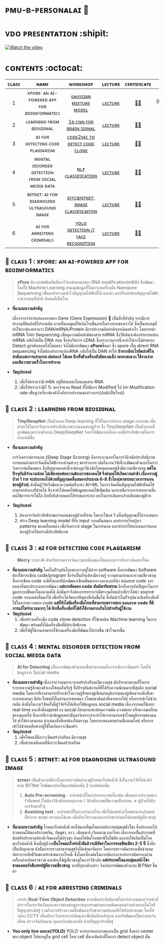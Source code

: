 # ᴘᴍᴜ-ʙ-ᴘᴇʀꜱᴏɴᴀʟᴀɪ :space_invader:
# ᴠᴅᴏ ᴘʀᴇꜱᴇɴᴛᴀᴛɪᴏɴ :shipit:
[![Watch the video](http://img.youtube.com/vi/5OEh701v0l8/0.jpg)](https://youtu.be/5OEh701v0l8)
# ᴄᴏɴᴛᴇɴᴛꜱ :octocat:

|  ᴄʟᴀꜱꜱ   |                     ɴᴀᴍᴇ                        |   ᴡᴏʀᴋꜱʜᴏᴘ    | ʟᴇᴄᴛᴜʀᴇ   | ᴄᴇʀᴛɪꜰɪᴄᴀᴛᴇ |ᴅᴏᴄᴜᴍᴇɴᴛ  |
|:-------:|:-----------------------------------------------:|:-------------:|:---------:|:-----------:|:------------:|
|   1     | xᴘᴏʀᴇ: ᴀɴ ᴀɪ-ᴘᴏᴡᴇʀᴇᴅ ᴀᴘᴘ ꜰᴏʀ ʙɪᴏɪɴꜰᴏʀᴍᴀᴛɪᴄꜱ      | [ɢᴀᴜꜱꜱɪᴀɴ ᴍɪxᴛᴜʀᴇ ᴍᴏᴅᴇʟ](xPore/GMM.ipynb) | [ʟᴇᴄᴛᴜʀᴇ](xPore/Lecture) | [:woman_student:](https://powerclass.org/tutor-certificate-3/?cert_hash=9aca74810845f006) |[:paperclips:](https://drive.google.com/drive/folders/1WzSEFgym7sDo-3A9etN1a210a0IYmDi_),[:cd:](https://powerclass.org/courses/xpore-an-ai-powered-app-for-bioinformaticians/)|
|   2     | ʟᴇᴀʀɴɪɴɢ ꜰʀᴏᴍ ʙɪᴏꜱɪɢɴᴀʟ                          |[1ᴅ ᴄɴɴ ꜰᴏʀ ʙʀᴀɪɴ ꜱɪɢɴᴀʟ](Biosignal/model.py) | [ʟᴇᴄᴛᴜʀᴇ](Biosignal/learning_from_biosignals.pdf) |[:woman_student:](https://powerclass.org/tutor-certificate-3/?cert_hash=a10fcc14abfe3a03)|[:paperclips:](https://drive.google.com/drive/folders/1ZWYsgQaMztE_KxHUUT7dp-Z51vSp1Z6q),[:cd:](https://powerclass.org/courses/learning-from-biosignal/)|
|   3     | ᴀɪ ꜰᴏʀ ᴅᴇᴛᴇᴄᴛɪɴɢ ᴄᴏᴅᴇ ᴘʟᴀɢɪᴀʀɪꜱᴍ                 | [ᴄᴏᴅᴇ2ᴠᴇᴄ ᴛᴏ ᴅᴇᴛᴇᴄᴛ ᴄᴏᴅᴇ ᴄʟᴏɴᴇ](CodeClone/PMU_B_CodingAI_CodeCloneDetection_Workshop.ipynb) | [ʟᴇᴄᴛᴜʀᴇ](https://github.com/nattntn/PMU-B-PersonalAI/blob/main/CodeClone/PMU-B%20Coding%20AI.pdf)|[:woman_student:](https://powerclass.org/tutor-certificate-3/?cert_hash=2bf4725cd999366f)|[:paperclips:](https://drive.google.com/drive/folders/1t-RL2SHrjztbW630o4VjY02a9II0tMsQ),[:cd:](https://powerclass.org/courses/ai-for-detecting-code-plagiarism/)|
|   4     | ᴍᴇɴᴛᴀʟ ᴅɪꜱᴏʀᴅᴇʀ ᴅᴇᴛᴇᴄᴛɪᴏɴ ꜰʀᴏᴍ ꜱᴏᴄɪᴀʟ ᴍᴇᴅɪᴀ ᴅᴀᴛᴀ | [ɴʟᴘ ᴄʟᴀꜱꜱɪꜰɪᴄᴀᴛɪᴏɴ](NLP_classification/PMU_B_CodingAI_NLP_classification_Workshop_ipynb.ipynb) |[ʟᴇᴄᴛᴜʀᴇ](https://github.com/nattntn/PMU-B-PersonalAI/blob/main/NLP_classification/Social%20Media_Slide.pdf)|[:woman_student:](https://powerclass.org/tutor-certificate-3/?cert_hash=0d8200f8847ef8a9)|[:paperclips:](https://drive.google.com/drive/folders/1XYuuqvKlfR0BlUyOTZjtUeFr-Tq5sf44),[:cd:](https://powerclass.org/courses/mental-disorder-detection-from-social-media-data/)|
|   5     | ʙɪᴛɴᴇᴛ: ᴀɪ ꜰᴏʀ ᴅɪᴀɢɴᴏꜱɪɴɢ ᴜʟᴛʀᴀꜱᴏᴜɴᴅ ɪᴍᴀɢᴇ       | [ᴇꜰꜰᴄɪᴇɴᴛɴᴇᴛ: ɪᴍᴀɢᴇ ᴄʟᴀꜱꜱɪꜰɪᴄᴀɪᴛᴏɴ](BiTNet/PMUB_Personal_AI_Image_classification_EfficientNetB5.ipynb) | [ʟᴇᴄᴛᴜʀᴇ](BiTNet/Lecture) |[:woman_student:](https://powerclass.org/tutor-certificate-3/?cert_hash=ab6750d5050063e2)|[:paperclips:](https://drive.google.com/drive/folders/1oidtwy8eeP2rQ-iQrVsxcvRLBQ8eKHrq), [:cd:](https://powerclass.org/courses/bitnet-ai-for-diagnosing-ultrasound-image/)|
|   6     | ᴀɪ ꜰᴏʀ ᴀʀʀᴇꜱᴛɪɴɢ ᴄʀɪᴍɪɴᴀʟꜱ                       | [ʏᴏʟᴏ ᴅᴇᴛᴇᴄᴛɪᴏɴ // ꜰᴀᴄᴇ ʀᴇᴄᴏɢɴɪᴛɪᴏɴ](Detection/PMU_B_Train_Yolov8_Object_Detection_on_Custom_Dataset_Workshop.ipynb) | [ʟᴇᴄᴛᴜʀᴇ](Detection/ObjectDetection.pdf) |[:woman_student:](https://powerclass.org/tutor-certificate-3/?cert_hash=3177ce091e6b85aa)|[:paperclips:](https://drive.google.com/drive/folders/1LR_1LWKMVkrcLi0aYjjWjNgaDiZ9OJX3), [:cd:](https://powerclass.org/courses/ai-for-arresting-criminals/)|

## :pushpin: ᴄʟᴀꜱꜱ 1 : xᴘᴏʀᴇ: ᴀɴ ᴀɪ-ᴘᴏᴡᴇʀᴇᴅ ᴀᴘᴘ ꜰᴏʀ ʙɪᴏɪɴꜰᴏʀᴍᴀᴛɪᴄꜱ 
 >**xPore** คือ แอปพลิเคชันที่เอาไว้หาตำแหน่งของ RNA modification(m6A) ซึ่งพัฒนาโดยใช้ Machine Learning ผ่านชุดข้อมูลที่ได้มาจากเครื่องมือ Nanopore Sequencing เพื่อมาทำความเข้าใจสัญญาณไฟฟ้าที่ได้ และนำ มาเปรียบเทียบสัญญาณไฟฟ้าระหว่างคนที่ปกติ กับคนที่เป็นโรค 
   * **ที่มาและความสำคัญ**
     
     เนื่องจากว่าการแสดงออกของ Gene (Gene Expression) :dna: เป็นสิ่งที่สำคัญ หากมีการทำงานที่ผิดปกติไปจากเดิม อาจเป็นเหตุผลให้เกิดโรคขึ้นภายในร่างกายของเราได้ ซึ่งเป็นสาเหตุที่ทำให้เราต้องทราบว่า DAN/mRNA/Protein มีการทำงานผิดปกติจากเดิมอย่างไร โดยการนำ mRNA ไปทำ Sequencing เพื่อดูความผิดปกติของสาย mRNA ซึ่งวิธีเดิมจะต้องทำการแปลง mRNA กลับไปเป็น DNA ก่อน ซึ่งจะเรียกว่า cDNA ซึ่งกระบวนการนี้จะทำให้เราไม่สามารถ Detect ดูลำดับบเบสได้โดยตรง จึงได้มีการพัฒนา **xPore**ขึ้นมา ซึ่ง xpore เป็น direct RNA sequencing จึงไม่ต้องทำการแปลงRNA กลับไปเป็น DAN ทำให้ **ถ้าหากมีอะไรผิดปกติในลำดับเบสเราจะสามารถ detect ได้เลย อีกทั้งตัวเครื่องยังมีขนาดเล็ก พกพาสะดวก ใช้งานง่าย และมีความรวดเร็วในการทำงาน**
   * **วัตถุประสงค์**
     1. เพื่อให้ทราบว่ามี m6A อยู่ที่ตำแหน่งไหนบนสาย RNA
     2. เพื่อให้ทราบว่ามีกี่ % ของจำนวน Read ที่ได้มีการ Modified ไป (ทำ Modification rate เพื่อดูว่าเกี่ยวข้องยังไงกับการทำงานของร่างการ(ปกติ/เป็นโรค))
   
## :pushpin: ᴄʟᴀꜱꜱ 2 : ʟᴇᴀʀɴɪɴɢ ꜰʀᴏᴍ ʙɪᴏꜱɪɢɴᴀʟ
> **TinySleepNet** เป็นตัวแบบ Deep learning ที่ใช้ในการทำนาย stage การนอน เพื่อนำมาใช้ในการวิเคราะห์ประสิทธิภาพการนอนของผู้ป่วย ซึ่ง TinySleepNet เป็นตัวแบบที่ถูกพัฒนามาจากตัวแบบ DeepSleepNet จึงทำให้มีขนาดเล็กลง แต่มีประสิทธิภาพในการทำนายดีขึ้น
* **ที่มาและความสำคัญ**
  
   การวิเคราะห์การนอน (Sleep Stage Scoring) คือกระบวนการในการวินิจฉัยประสิทธิภาพการนอนผ่านการวัดคลื่นไฟฟ้าจากส่วนต่างๆ ของร่างกาย เช่นในงานวิจัยนี้จะพัฒนาตัวแบบในการวิเคราะห์คลื่นสมอง ซึ่งสัญญาณเหล่านี้จะต้องถูกวินิจฉัยโดยคุณหมอผู้ซึ่งมีความเชียวชาญ **แต่ในปัจจุบันมีจำนวนน้อย ไม่เพียงพอต่อความต้องการของคนไข้ จึงส่งผลให้เกิดความล่าช้า เนื่องจากผู้ป่วย 1 ราย จะประกอบไปด้วยสัญญาณคลื่นสมองประมาณ 6-8 ชั่วโมง(ตามระยะเวลาการนอนของผู้ป่วย)** ดังนั้นผู้วิจัยจึงมีแนวความคิดที่จะนำ AI+ML ในการวัดคลื่นสัญญาณไฟฟ้าที่คนไข้สามารถทำเองที่บ้านได้ ซึ่งจะทำให้หมอได้ข้อมูลของคนไข้เพิ่มเติม นอกเหนือจากการสอบถามซึ่งคนไข้อาจจะจำไม่ได้ อีกทั้งยังช่วยลดค่าใช้จ่ายและระยะเวลาในการเดินทาง/รอเตียงของผู้ป่วย

 * **วัตถุประสงค์**
   1. ต้องการวัดประสิทธิภาพการนอนของผู้ป่วยที่บ้าน โดยจะใช้เเค่ 1 คลื่นสัญญาณที่ได้จากสมอง
   2. สร้าง Deep learning model ที่รับ input จากคลื่นสมอง มาทำการเรียนรู้หา patterns ของคลื่นสมอง เพื่อวิเคราะห์ stage ในการนอน และทำการให้คะแนนการนอนของผู้ป่วยได้อย่างมีประสิทธิภาพ
 
## :pushpin: ᴄʟᴀꜱꜱ 3 : ᴀɪ ꜰᴏʀ ᴅᴇᴛᴇᴄᴛɪɴɢ ᴄᴏᴅᴇ ᴘʟᴀɢɪᴀʀɪꜱᴍ
> **Merry** ระบบ AI สำหรับช่วยตรวจวัดความเหมือนของโค้ดและตรวจจับการคัดลอกโค้ด
* **ที่มาและความสำคัญ**
  โดยในปัจจุบันโลกของเราอยู่ได้ด้วย software ซึ่งการพัฒนา Software ต้องใช้การเขียน code/program ซึ่งจำเป็นที่จะต้องมีความรู้ ความสามารถและความเชี่ยวชาญ ซึ่งการเขียน code จะมีทั้งแบบที่นักพัฒนาเขียนขึ้นมาเอง และแบบที่นำ source code จากแหล่งอื่นมาประกอบการพัฒนา **แต่การคัดลอก code มันผิดจริยธรรม** อีกทั้งอาจเกิดปัญหาในการดูแลระบบขึ้นมาในอนาคตได้  ดังนั้นเราจึงต้องการทราบว่ามีตรงจุดไหนบ้างที่เราได้นำ source code จากแหล่งอื่นมาใช้ เพื่อที่จะได้จัดการปัญหาที่เกิดขึ้นได้ ซึ่งถึแม้ว่าในปัจจุบันจะมีเครื่องมือที่ใช้ในการตรวจสอบ code **แต่ก็ยังไม่มีเครื่องมือไหนที่สามารถตรวจสอบ source code ที่มีการแก้ไขจำนวนมากๆ ได้ อีกทั้เครื่องมือที่ได้ยังใช้งานยากเกินไปสำหรับผู้ใช้งาน**
* **วัตถุประสงค์**
  1. เพื่อสร้างเครื่องมือ code clone detection ที่ใช้เทคนิค Machine learning ในการพัฒนา พร้อมทั้งได้เครื่องมือที่มีประสิทธิภาพ
  2. เพื่อให้ผู้ใช้งานสามารถใช้งานเครื่องมือที่พัฒนาได้ง่ายขึ้น เข้าใจมากขึ้น

## :pushpin: ᴄʟᴀꜱꜱ 4 : ᴍᴇɴᴛᴀʟ ᴅɪꜱᴏʀᴅᴇʀ ᴅᴇᴛᴇᴄᴛɪᴏɴ ꜰʀᴏᴍ ꜱᴏᴄɪᴀʟ ᴍᴇᴅɪᴀ ᴅᴀᴛᴀ
> **AI for Detecting** เป็นการพัฒนาตัวแบบเพื่อทำนายคนที่อาจจะมีภาวะซึมเศร้า โดยใช้ข้อมูลจาก Social media

* **ที่มาและความสำคัญ**
  เนื่องจากว่าคนเราเวลาเศร้า/เครียด/มีความสุข มักที่จะหาสถานที่ในการระบายความรู้สึกของตัวเองให้คนอื่นรับรู้ ซึ่งปัจจุบันสถานที่ที่ได้รับความนิยมมากที่สุดคือ social media โดยการที่เราสามารถที่จะเข้าใจความรู้สึกของผู้เขียน/พฤติกรรมของผู้เขียนจากสิ่งที่เขาระบายออกมา มีประโยชน์ทั้งในด้านการขายของ (โฆษณาสินค้าที่เขาอยากได้) หรือการเข้าไปช่วยเหลือ ดังนั้นในงานวิจัยครั้งนี้ผู้วิจัยจึงได้เลือกใช้ข้อมูลบน social media เนื่องจากคนใช้เยอะ real-time และสิ่งที่คนpost ลง social  ก็สามารถสะท้อนความคิด ความชอบ หรือความเครียดของบุคคลได้ ซึ่งการที่เรานำข้อมูลเหล่านั้นมาวิเคราะห์จะทำให้เราสามารถเข้าใจพฤติกรรมของคนได้ ทำให้เราสามารถ นำเสนอสิ่งที่เขาต้องได้ตรงจุด โดยการเสนอขายผ่านสื่อออนไลน์ หรือการเข้าไปช่วยเหลือหากผู้ใช้ใดเกิดภาวะซึมเศร้า
* **วัตถุประสงค์**
  1. เพื่อให้คนที่มีภาวะซึมเศร้า/เครียด มีความสุข
  2. เพื่อช่วยเหลือคนที่มีภาวะซึมเศร้า/เครียด

## :pushpin: ᴄʟᴀꜱꜱ 5 : ʙɪᴛɴᴇᴛ: ᴀɪ ꜰᴏʀ ᴅɪᴀɢɴᴏꜱɪɴɢ ᴜʟᴛʀᴀꜱᴏᴜɴᴅ ɪᴍᴀɢᴇ
> **ʙɪᴛɴᴇᴛ** เป็นตัวแบบที่ช่วยในการตรวจคัดกรองผู้ป่วยมะเร็งท่อน้ำดี ซึ่งในงานวิจัยได้นำตัวแบบ BiTNet ไปพัฒนาต่อเป็นแอปพลิเคชัน 2 แอปพลิเคชัน
> 1. **Auto Pre-screening** : จะทำหน้าที่ในการกรองภาพเบื้องต้น เพื่อลดการทำงานของรังสีแพทย์ (ไม่ต้องวินิจฉัยครบทุกภาพ / วินิจฉัยภาพที่มีความเสี่ยงก่อน -> ผู้ป่วยได้รับการรักษาเร็ว)
> 2. **Assisting tool** : จะทำหน้าที่ในการทำนายโรค เพื่อให้แพทย์จบใหม่สามารถ/แพทย์ที่ทำการ scan ทราบผลได้เลย  เพื่อที่จะได้วางแผนการรักษา/ส่งต่อให้แพทย์ผู้เชี่ยวชาญ 

* **ที่มาและความสำคัญ**
  โรคมะเร็งท่อน้ำดี พบได้มากที่สุดในแถบประเทศลุ่มแม่น้ำโขง ซึ่งประกอบไปด้วยตอนใต้ของประเทศจีน, กัมพูชา, ลาว, เมียนมาร์,เวียดนาม และไทย เนื่องจากเป็นประเทศที่นิยมรับประทานปลาน้ำจืดแบบไม่ปรุงสุก ส่งผลให้ติดโรคพยาธิใบไม้ตับ และก่อให้เกิดเป็นโรคมะเร็งท่อน้ำดี ซึ่งเมื่อผู้ป่วย**เป็นโรคมะเร็งท่อน้ำดีแล้วจะมีอัตราในการรอดชีพเพียง 2-5 ปี** ซึ่งถือเป็นภัยคุกคาม ดังนั้นกระทรวงสาธารณสุขจึงได้เข้ามาจัดการ โดยการตรวจคัดกรองเพื่อช่วยลดอัตราการเสียชีวิตของประชาชนจากโรคนี้ ซึ่งโดยเบื้องต้นในการคัดกรองจะทำการคัดกรองผ่านเครื่องถ่ายอัลตราซาวด์ และต้องใช้ผู้เชี่ยวชาญในการวินิจฉัย **แต่ประเทศในแถบลุ่มแม่น้ำโข่งขาดแคลนรังสีแพทย์ผู้มีความเชี่ยวชาญ** จากปัญหาดังกล่าว จึงเกิดการพัฒนาตัวแบบ *BiTNet* ขึ้นมา


## :pushpin: ᴄʟᴀꜱꜱ 6 : ᴀɪ ꜰᴏʀ ᴀʀʀᴇꜱᴛɪɴɢ ᴄʀɪᴍɪɴᴀʟꜱ 
> การทำ **Real-Time Object Detection** ช่วยเพิ่มประสิทธิภาพในการทำงานของเจ้าหน้าที่ตำรวจในการจัดเก็บและตรวจสอบข้อมูลอาชญากรรมผ่านระบบติดตามคนร้ายด้วยเทคโนโลยีปัญญาประดิษฐ์ รวมถึงการสร้างความเชื่อมั่นและรักษาความปลอดภัยให้กับประชาชน โดยใช้กล้อง CCTV เพื่อเฝ้าระวังการกระทำผิดและเพื่อบันทึกหลักฐาน และยังพัฒนาเป็นระบบแจ้งเตือน ตรวจจับ/ติดตาม บุคคล/รถต้องสงสัย ด้วยปัญญาประดิษฐ์ 
* **You only live once(YOLO)**
  YOLO จะทำการแบ่งภาพออกเป็น grid ซึ่งหาก center ของ object ไปตกอยู่ใน grid cell ไหน cell นั้นจะมีหน้าที่ในการ detect object นั้น

   
  
